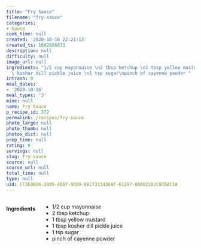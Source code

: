 ```yaml
---
title: "Fry Sauce"
filename: "fry-sauce"
categories:
- Sauce
cook_time: null
created: '2020-10-16 22:21:13'
created_ts: 1602886873
description: null
difficulty: null
image_url: null
ingredients: "1/2 cup mayonnaise \n2 tbsp ketchup \n1 tbsp yellow mustard\n1 tbsp\
  \ kosher dill pickle juice \n1 tsp sugar\npinch of cayenne powder "
intrash: 0
meal_dates:
- '2020-10-16'
meal_types: '3'
mine: null
name: Fry Sauce
p_recipe_id: 372
permalink: /recipes/fry-sauce
photo_large: null
photo_thumb: null
photos_dict: null
prep_time: null
rating: 0
servings: null
slug: fry-sauce
source: null
source_url: null
total_time: null
type: null
uid: CF3E0B06-2885-4DD7-9889-80C731343EAF-61297-00002282C976AC1A
---
```

<div class="large-8 medium-7 columns" id="writeup">	</div><!-- #writeup -->
</div><!-- #row-one -->
<div class="row" id="row-two">	<div class="medium-4 small-5 columns" id="ingredients"><h4>Ingredients</h4><div class="box box-ingredients content"><ul>
<li>1/2 cup mayonnaise</li>
<li>2 tbsp ketchup</li>
<li>1 tbsp yellow mustard</li>
<li>1 tbsp kosher dill pickle juice</li>
<li>1 tsp sugar</li>
<li>pinch of cayenne powder</li>
</ul>
</div>	</div>	<div class="medium-6 small-7 columns" id="directions">	</div>